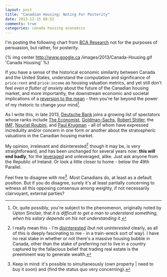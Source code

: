 ```yaml
---
layout: post
title: "Canadian Housing: Noting For Posterity"
date: 2013-12-15 08:52
comments: true
categories: canada housing economics
---
```

I'm posting the following chart from [BCA Research](http://blog.bcaresearch.com/canadian-housing-the-bubble-debate) not for the purposes of persuasion, but rather, for posterity.<!--more-->

{% img center http://www.google.ca /images/2013/Canada-Housing.gif 'Canada Housing' %}

If you have a sense of the historical economic similarity between Canada and the United States, understand the computation and significance of `price:rent` and `price:income` as housing valuation metrics, and yet still don't feel *even a flutter of anxiety* about the future of the Canadian housing market, and more importantly, the downstream economic and societal implications of a [reversion to the mean](http://en.wikipedia.org/wiki/Regression_toward_the_mean) - then you're far beyond the power of my rhetoric to change your mind[^1].

As I write this, in late 2013, [Deutsche Bank][db] joins a growing list of spectators whose ranks include [The Economist][econ], [Goldman-Sachs][gs], [Robert Shiller][rs], the [IMF][imf], [Nouriel Roubini][nr], and [Paul Krugman][pk] - all of whom have expressed incredulity and/or concern in one form or another about the stratospheric valuations in the Canadian housing market.

[db]: http://www.theglobeandmail.com/report-on-business/top-business-stories/canadas-housing-market-most-overvalued-in-the-world-deutsche-bank-says/article15878166/
[econ]: http://www.economist.com/news/finance-and-economics/21584361-america-surges-much-europe-sinks-mixed-messages
[gs]: http://www.cnbc.com/id/101150382
[rs]: http://business.financialpost.com/2012/09/21/canada-heading-into-a-slow-motion-version-of-the-u-s-housing-bust-robert-shiller/
[imf]: http://business.financialpost.com/2013/11/27/according-to-the-imf-canada-has-the-most-overvalued-housing-market-in-the-world/
[nr]: http://www.theglobeandmail.com/report-on-business/top-business-stories/nouriel-roubini-aka-dr-doom-warns-of-frothy-canadian-housing-market/article15807846/
[pk]: http://ca.finance.yahoo.com/blogs/balance-sheet/paul-krugman-warns-canada-vulnerable-big-deleveraging-shock-183728127.html

My opinion, irrelevant and disinterested[^2] though it may be, is very straightforward, and has been unchanged for several years now: **this will end badly**, for the [leveraged][leveraged] and unleveraged, alike. Just ask anyone from the Republic of Ireland. Or look a little closer to home - below the 49th Parallel.

[leveraged]: http://en.wikipedia.org/wiki/Leverage_(finance)

Feel free to disagree with me[^3]. Most Canadians do, at least as a default position. But if you do disagree, surely it's at least partially concerning to witness all this opposing consensus among weighty, if not necessarily clairvoyant, external parties?

[^1]: Or, quite possibly, you're subject to the phenomenon, originally noted by Upton Sinclair, that *it is difficult to get a man to understand something, when his salary depends on his not understanding it*.
[^2]: I really mean this - I'm [disinterested](http://www.dailywritingtips.com/disinterested-not-the-same-as-uninterested) (but not *uninterested* clearly, as all of this is deeply fascinating to me - in a train-wreck sort of way). I have no real stake in whether or not there's a massive housing bubble in Canada, other than the stake of preferring not to live in a country captured by the fallacious belief that trading real estate is the preeminent way to generate wealth.
[^3]: Keep in mind: it's possible to simultaneously {own property | need to buy it soon} and {find the status quo very concerning}.
